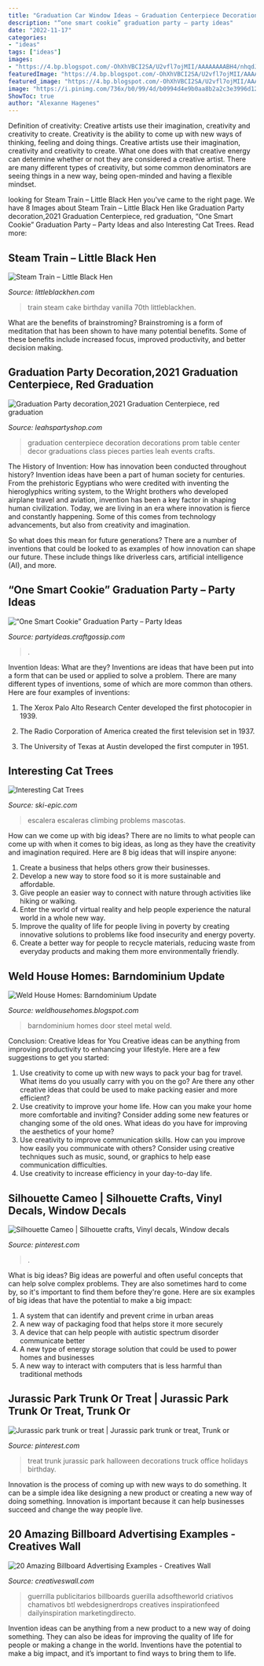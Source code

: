 ```yaml
---
title: "Graduation Car Window Ideas ~ Graduation Centerpiece Decoration Decorations Prom Table Center Decor Graduations Class Pieces Parties Leah Events Crafts"
description: "“one smart cookie” graduation party – party ideas"
date: "2022-11-17"
categories:
- "ideas"
tags: ["ideas"]
images:
- "https://4.bp.blogspot.com/-OhXhVBCI2SA/U2vfl7ojMII/AAAAAAAABH4/nhqdJtp5DsM/s1600/IMG_0584.JPG"
featuredImage: "https://4.bp.blogspot.com/-OhXhVBCI2SA/U2vfl7ojMII/AAAAAAAABH4/nhqdJtp5DsM/s1600/IMG_0584.JPG"
featured_image: "https://4.bp.blogspot.com/-OhXhVBCI2SA/U2vfl7ojMII/AAAAAAAABH4/nhqdJtp5DsM/s1600/IMG_0584.JPG"
image: "https://i.pinimg.com/736x/b0/99/4d/b0994d4e9b0aa8b2a2c3e3996d1270e7--window-decals-car-decals.jpg"
ShowToc: true
author: "Alexanne Hagenes"
---
```



Definition of creativity: Creative artists use their imagination, creativity and creativity to create.
Creativity is the ability to come up with new ways of thinking, feeling and doing things. Creative artists use their imagination, creativity and creativity to create. What one does with that creative energy can determine whether or not they are considered a creative artist. There are many different types of creativity, but some common denominators are seeing things in a new way, being open-minded and having a flexible mindset.

	

		
looking for Steam Train – Little Black Hen you've came to the right page. We have 8 Images about Steam Train – Little Black Hen like Graduation Party decoration,2021 Graduation Centerpiece, red graduation, “One Smart Cookie” Graduation Party – Party Ideas and also Interesting Cat Trees. Read more:
		
    
## Steam Train – Little Black Hen

<img loading=lazy src="http://www.littleblackhen.com/wp-content/uploads/2012/10/IMG_6976.jpg" onerror="this.onerror=null;this.src='https://tse1.mm.bing.net/th?id=OIP.MwGW0kjQt9_2Fpkdc7OI6QHaE8&amp;pid=15.1';" alt="Steam Train – Little Black Hen">

_Source: littleblackhen.com_

>train steam cake birthday vanilla 70th littleblackhen. 

	

What are the benefits of brainstroming?
Brainstroming is a form of meditation that has been shown to have many potential benefits. Some of these benefits include increased focus, improved productivity, and better decision making.

    
## Graduation Party Decoration,2021 Graduation Centerpiece, Red Graduation

<img loading=lazy src="https://i.etsystatic.com/20603313/r/il/8491ee/2033033828/il_fullxfull.2033033828_fg04.jpg" onerror="this.onerror=null;this.src='https://tse2.mm.bing.net/th?id=OIP.pbh9ovn9FGBgJ8kMPnTwGQHaLJ&amp;pid=15.1';" alt="Graduation Party decoration,2021 Graduation Centerpiece, red graduation">

_Source: leahspartyshop.com_

>graduation centerpiece decoration decorations prom table center decor graduations class pieces parties leah events crafts. 

	

The History of Invention: How has innovation been conducted throughout history?
Invention ideas have been a part of human society for centuries. From the prehistoric Egyptians who were credited with inventing the hieroglyphics writing system, to the Wright brothers who developed airplane travel and aviation, invention has been a key factor in shaping human civilization. 
Today, we are living in an era where innovation is fierce and constantly happening. Some of this comes from technology advancements, but also from creativity and imagination. 

So what does this mean for future generations? There are a number of inventions that could be looked to as examples of how innovation can shape our future. These include things like driverless cars, artificial intelligence (AI), and more.

    
## “One Smart Cookie” Graduation Party – Party Ideas

<img loading=lazy src="https://i2.wp.com/partyideas.craftgossip.com/files/2015/04/IMG_3991-copy.jpg?fit=600%2C901&amp;ssl=1" onerror="this.onerror=null;this.src='https://tse3.mm.bing.net/th?id=OIP.3K2vxMUmigBaiz9Lj-ifZAHaLH&amp;pid=15.1';" alt="“One Smart Cookie” Graduation Party – Party Ideas">

_Source: partyideas.craftgossip.com_

>. 

	

Invention Ideas: What are they?
Inventions are ideas that have been put into a form that can be used or applied to solve a problem. There are many different types of inventions, some of which are more common than others. Here are four examples of inventions:
1. The Xerox Palo Alto Research Center developed the first photocopier in 1939.

2. The Radio Corporation of America created the first television set in 1937.

3. The University of Texas at Austin developed the first computer in 1951.


    
## Interesting Cat Trees

<img loading=lazy src="https://www.ski-epic.com/interesting_cat_trees/home_made_cat_tree.jpg" onerror="this.onerror=null;this.src='https://tse3.mm.bing.net/th?id=OIP.-Kf2mgrR6OCuH0dN12mJHAHaJ6&amp;pid=15.1';" alt="Interesting Cat Trees">

_Source: ski-epic.com_

>escalera escaleras climbing problems mascotas. 

	

How can we come up with big ideas?
There are no limits to what people can come up with when it comes to big ideas, as long as they have the creativity and imagination required. Here are 8 big ideas that will inspire anyone:
1. Create a business that helps others grow their businesses. 
2. Develop a new way to store food so it is more sustainable and affordable. 
3. Give people an easier way to connect with nature through activities like hiking or walking. 
4. Enter the world of virtual reality and help people experience the natural world in a whole new way. 
5. Improve the quality of life for people living in poverty by creating innovative solutions to problems like food insecurity and energy poverty. 
6. Create a better way for people to recycle materials, reducing waste from everyday products and making them more environmentally friendly. 

    
## Weld House Homes: Barndominium Update

<img loading=lazy src="https://4.bp.blogspot.com/-OhXhVBCI2SA/U2vfl7ojMII/AAAAAAAABH4/nhqdJtp5DsM/s1600/IMG_0584.JPG" onerror="this.onerror=null;this.src='https://tse4.mm.bing.net/th?id=OIP.k0KhTh6awd-ozLhj5BjhFwHaJ4&amp;pid=15.1';" alt="Weld House Homes: Barndominium Update">

_Source: weldhousehomes.blogspot.com_

>barndominium homes door steel metal weld. 

	

Conclusion: Creative Ideas for You
Creative ideas can be anything from improving productivity to enhancing your lifestyle. Here are a few suggestions to get you started: 
1. Use creativity to come up with new ways to pack your bag for travel. What items do you usually carry with you on the go? Are there any other creative ideas that could be used to make packing easier and more efficient?
2. Use creativity to improve your home life. How can you make your home more comfortable and inviting? Consider adding some new features or changing some of the old ones. What ideas do you have for improving the aesthetics of your home? 
3. Use creativity to improve communication skills. How can you improve how easily you communicate with others? Consider using creative techniques such as music, sound, or graphics to help ease communication difficulties.
4. Use creativity to increase efficiency in your day-to-day life.

    
## Silhouette Cameo | Silhouette Crafts, Vinyl Decals, Window Decals

<img loading=lazy src="https://i.pinimg.com/736x/b0/99/4d/b0994d4e9b0aa8b2a2c3e3996d1270e7--window-decals-car-decals.jpg" onerror="this.onerror=null;this.src='https://tse2.mm.bing.net/th?id=OIP.qpreDRSgkL190eFtOXm5HQHaJ5&amp;pid=15.1';" alt="Silhouette Cameo | Silhouette crafts, Vinyl decals, Window decals">

_Source: pinterest.com_

>. 

	

What is big ideas?
Big ideas are powerful and often useful concepts that can help solve complex problems. They are also sometimes hard to come by, so it's important to find them before they're gone. Here are six examples of big ideas that have the potential to make a big impact:
1. A system that can identify and prevent crime in urban areas 
2. A new way of packaging food that helps store it more securely 
3. A device that can help people with autistic spectrum disorder communicate better 
4. A new type of energy storage solution that could be used to power homes and businesses 
5. A new way to interact with computers that is less harmful than traditional methods 

    
## Jurassic Park Trunk Or Treat | Jurassic Park Trunk Or Treat, Trunk Or

<img loading=lazy src="https://i.pinimg.com/736x/60/9e/00/609e00338e406b8550ad75f79a25a152.jpg" onerror="this.onerror=null;this.src='https://tse3.mm.bing.net/th?id=OIP.B0BtNQ0VEx-FjVf_DuOdRQHaJ3&amp;pid=15.1';" alt="Jurassic park trunk or treat | Jurassic park trunk or treat, Trunk or">

_Source: pinterest.com_

>treat trunk jurassic park halloween decorations truck office holidays birthday. 

	

Innovation is the process of coming up with new ways to do something. It can be a simple idea like designing a new product or creating a new way of doing something. Innovation is important because it can help businesses succeed and change the way people live.

    
## 20 Amazing Billboard Advertising Examples - Creatives Wall

<img loading=lazy src="https://www.creativeswall.com/wp-content/uploads/2014/05/billboard-advertising-18-e1399830503981.jpg" onerror="this.onerror=null;this.src='https://tse4.mm.bing.net/th?id=OIP.qDtchrGqiAOk-tM3SdNnsgHaKh&amp;pid=15.1';" alt="20 Amazing Billboard Advertising Examples - Creatives Wall">

_Source: creativeswall.com_

>guerrilla publicitarios billboards guerilla adsoftheworld criativos chamativos btl webdesignerdrops creatives inspirationfeed dailyinspiration marketingdirecto. 

	

Invention ideas can be anything from a new product to a new way of doing something. They can also be ideas for improving the quality of life for people or making a change in the world. Inventions have the potential to make a big impact, and it’s important to find ways to bring them to life.


